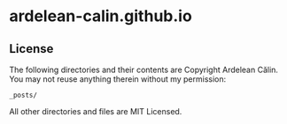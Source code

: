 # ardelean-calin.github.io
## License

The following directories and their contents are Copyright Ardelean Călin. You may not reuse anything therein without my permission:

    _posts/

All other directories and files are MIT Licensed.
